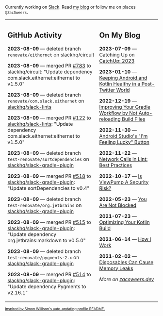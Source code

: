 Currently working on [Slack](https://slack.com/). Read [my blog](https://zacsweers.dev/) or follow me on places `@ZacSweers`.

<table><tr><td valign="top" width="60%">

## GitHub Activity
<!-- githubActivity starts -->
**2023-08-09** — deleted branch `renovate/eithernet` on [slackhq/circuit](https://github.com/slackhq/circuit)

**2023-08-09** — merged PR [#783](https://github.com/slackhq/circuit/pull/783) to [slackhq/circuit](https://github.com/slackhq/circuit): "Update dependency com.slack.eithernet:eithernet to v1.5.0"

**2023-08-09** — deleted branch `renovate/com.slack.eithernet` on [slackhq/slack-lints](https://github.com/slackhq/slack-lints)

**2023-08-09** — merged PR [#122](https://github.com/slackhq/slack-lints/pull/122) to [slackhq/slack-lints](https://github.com/slackhq/slack-lints): "Update dependency com.slack.eithernet:eithernet to v1.5.0"

**2023-08-09** — deleted branch `test-renovate/sortdependencies` on [slackhq/slack-gradle-plugin](https://github.com/slackhq/slack-gradle-plugin)

**2023-08-09** — merged PR [#518](https://github.com/slackhq/slack-gradle-plugin/pull/518) to [slackhq/slack-gradle-plugin](https://github.com/slackhq/slack-gradle-plugin): "Update sortDependencies to v0.4"

**2023-08-09** — deleted branch `test-renovate/org.jetbrains` on [slackhq/slack-gradle-plugin](https://github.com/slackhq/slack-gradle-plugin)

**2023-08-09** — merged PR [#515](https://github.com/slackhq/slack-gradle-plugin/pull/515) to [slackhq/slack-gradle-plugin](https://github.com/slackhq/slack-gradle-plugin): "Update dependency org.jetbrains:markdown to v0.5.0"

**2023-08-09** — deleted branch `test-renovate/pygments-2.x` on [slackhq/slack-gradle-plugin](https://github.com/slackhq/slack-gradle-plugin)

**2023-08-09** — merged PR [#514](https://github.com/slackhq/slack-gradle-plugin/pull/514) to [slackhq/slack-gradle-plugin](https://github.com/slackhq/slack-gradle-plugin): "Update dependency Pygments to v2.16.1"
<!-- githubActivity ends -->
</td><td valign="top" width="40%">

## On My Blog
<!-- blog starts -->
**2023-07-09** — [Catching Up on CatchUp: 2023](https://www.zacsweers.dev/catching-up-on-catchup-2023/)

**2023-01-10** — [Keeping Android and Kotlin Healthy in a Post-Twitter World](https://www.zacsweers.dev/keeping-android-healthy/)

**2022-12-19** — [Improving Your Gradle Workflow by Not Auto-reloading Build Files](https://www.zacsweers.dev/improving-your-workflow-by-not-auto-reloading-build-files/)

**2022-11-30** — [Android Studio's "I'm Feeling Lucky" Button](https://www.zacsweers.dev/android-studios-im-feeling-lucky-button/)

**2022-11-22** — [Network Calls in Lint: Best Practices](https://www.zacsweers.dev/network-calls-in-lint-best-practices/)

**2022-10-17** — [Is ViewPump A Security Risk?](https://www.zacsweers.dev/is-viewpump-a-security-risk/)

**2022-05-23** — [You Are Not Blocked](https://www.zacsweers.dev/you-are-not-blocked/)

**2021-07-23** — [Optimizing Your Kotlin Build](https://www.zacsweers.dev/optimizing-your-kotlin-build/)

**2021-06-14** — [How I Work](https://www.zacsweers.dev/how-i-work/)

**2021-02-02** — [Disposables Can Cause Memory Leaks](https://www.zacsweers.dev/disposables-can-cause-memory-leaks/)
<!-- blog ends -->
_More on [zacsweers.dev](https://zacsweers.dev/)_
</td></tr></table>

<sub><a href="https://simonwillison.net/2020/Jul/10/self-updating-profile-readme/">Inspired by Simon Willison's auto-updating profile README.</a></sub>